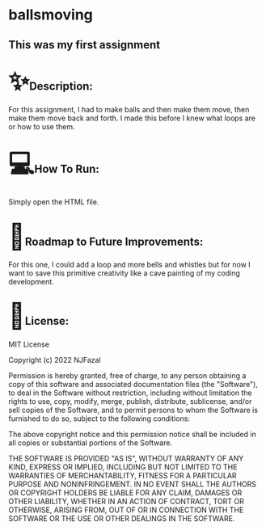 
<!DOCTYPE html>
<html>
    <body>
        <h1>ballsmoving</h1>
      <h2>This was my first assignment</h2>
        <h2><span style='font-size:50px;'>&#10024;</span>Description:</h2>
        <p>For this assignment, I had to make balls and then make them move, then make them move back and forth. I made this before I knew what loops are or how to use them. </p>
        <h2><span style='font-size:50px;'>&#128187;</span>How To Run:</h2>
        <p>Simply open the HTML file.</p>
        <h2><span style='font-size:50px;'>&#128679;</span>Roadmap to Future Improvements:</h2>
        <p>For this one, I could add a loop and more bells and whistles but for now I want to save this primitive creativity like a cave painting of my coding development.</p>
        <h2><span style='font-size:50px;'>&#128220;</span>License:</h2>
<p>MIT License<br /></p> 

<p>Copyright (c) 2022 NJFazal<br /></p>



<p>Permission is hereby granted, free of charge, to any person obtaining a copy
of this software and associated documentation files (the "Software"), to deal
in the Software without restriction, including without limitation the rights
to use, copy, modify, merge, publish, distribute, sublicense, and/or sell
copies of the Software, and to permit persons to whom the Software is
furnished to do so, subject to the following conditions:<br /></p>


<p>The above copyright notice and this permission notice shall be included in all
copies or substantial portions of the Software.<br /></p>

<p>THE SOFTWARE IS PROVIDED "AS IS", WITHOUT WARRANTY OF ANY KIND, EXPRESS OR
IMPLIED, INCLUDING BUT NOT LIMITED TO THE WARRANTIES OF MERCHANTABILITY,
FITNESS FOR A PARTICULAR PURPOSE AND NONINFRINGEMENT. IN NO EVENT SHALL THE
AUTHORS OR COPYRIGHT HOLDERS BE LIABLE FOR ANY CLAIM, DAMAGES OR OTHER
LIABILITY, WHETHER IN AN ACTION OF CONTRACT, TORT OR OTHERWISE, ARISING FROM,
OUT OF OR IN CONNECTION WITH THE SOFTWARE OR THE USE OR OTHER DEALINGS IN THE
SOFTWARE.</p>
    </body>
</html>
